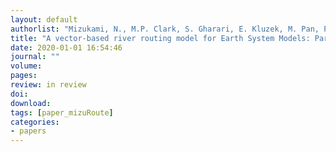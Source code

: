 ```yaml
---
layout: default
authorlist: "Mizukami, N., M.P. Clark, S. Gharari, E. Kluzek, M. Pan, P, Lin, H.E. Beck and D. Yamazaki"
title: "A vector-based river routing model for Earth System Models: Parallelization and global applications"
date: 2020-01-01 16:54:46
journal: ""
volume: 
pages: 
review: in review  
doi: 
download:
tags: [paper_mizuRoute]
categories:
- papers
---
```


